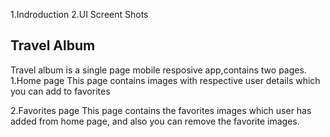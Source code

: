 1.Indroduction 
2.UI Screent Shots 





## Travel Album 

Travel album is a single page mobile resposive app,contains two pages.
   1.Home page
   This page contains images with respective user details which you can add to favorites 

   
   2.Favorites page 
   This page contains the favorites images which user has added from home page, and also you can remove the favorite images.
   
  
   
   
   
   


